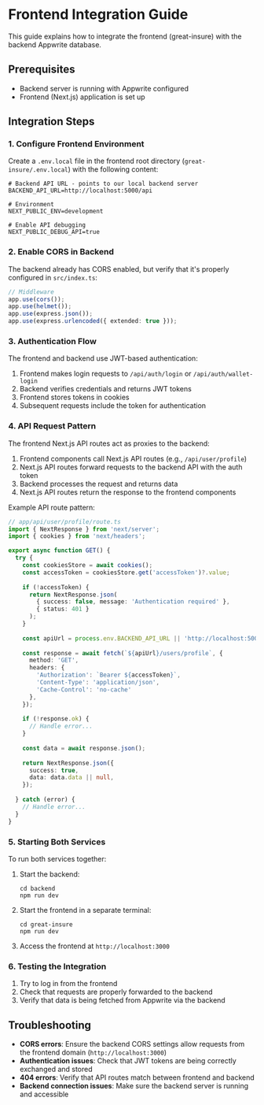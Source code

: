 # Frontend Integration Guide

This guide explains how to integrate the frontend (great-insure) with the backend Appwrite database.

## Prerequisites

- Backend server is running with Appwrite configured
- Frontend (Next.js) application is set up

## Integration Steps

### 1. Configure Frontend Environment

Create a `.env.local` file in the frontend root directory (`great-insure/.env.local`) with the following content:

```
# Backend API URL - points to our local backend server
BACKEND_API_URL=http://localhost:5000/api

# Environment
NEXT_PUBLIC_ENV=development

# Enable API debugging
NEXT_PUBLIC_DEBUG_API=true
```

### 2. Enable CORS in Backend

The backend already has CORS enabled, but verify that it's properly configured in `src/index.ts`:

```typescript
// Middleware
app.use(cors());
app.use(helmet());
app.use(express.json());
app.use(express.urlencoded({ extended: true }));
```

### 3. Authentication Flow

The frontend and backend use JWT-based authentication:

1. Frontend makes login requests to `/api/auth/login` or `/api/auth/wallet-login`
2. Backend verifies credentials and returns JWT tokens
3. Frontend stores tokens in cookies
4. Subsequent requests include the token for authentication

### 4. API Request Pattern

The frontend Next.js API routes act as proxies to the backend:

1. Frontend components call Next.js API routes (e.g., `/api/user/profile`)
2. Next.js API routes forward requests to the backend API with the auth token
3. Backend processes the request and returns data
4. Next.js API routes return the response to the frontend components

Example API route pattern:

```typescript
// app/api/user/profile/route.ts
import { NextResponse } from 'next/server';
import { cookies } from 'next/headers';

export async function GET() {
  try {
    const cookiesStore = await cookies();
    const accessToken = cookiesStore.get('accessToken')?.value;
    
    if (!accessToken) {
      return NextResponse.json(
        { success: false, message: 'Authentication required' },
        { status: 401 }
      );
    }
    
    const apiUrl = process.env.BACKEND_API_URL || 'http://localhost:5000/api';
    
    const response = await fetch(`${apiUrl}/users/profile`, {
      method: 'GET',
      headers: {
        'Authorization': `Bearer ${accessToken}`,
        'Content-Type': 'application/json',
        'Cache-Control': 'no-cache'
      },
    });
    
    if (!response.ok) {
      // Handle error...
    }
    
    const data = await response.json();
    
    return NextResponse.json({
      success: true,
      data: data.data || null,
    });
    
  } catch (error) {
    // Handle error...
  }
}
```

### 5. Starting Both Services

To run both services together:

1. Start the backend:
   ```
   cd backend
   npm run dev
   ```

2. Start the frontend in a separate terminal:
   ```
   cd great-insure
   npm run dev
   ```

3. Access the frontend at `http://localhost:3000`

### 6. Testing the Integration

1. Try to log in from the frontend
2. Check that requests are properly forwarded to the backend
3. Verify that data is being fetched from Appwrite via the backend

## Troubleshooting

- **CORS errors**: Ensure the backend CORS settings allow requests from the frontend domain (`http://localhost:3000`)
- **Authentication issues**: Check that JWT tokens are being correctly exchanged and stored
- **404 errors**: Verify that API routes match between frontend and backend
- **Backend connection issues**: Make sure the backend server is running and accessible 
